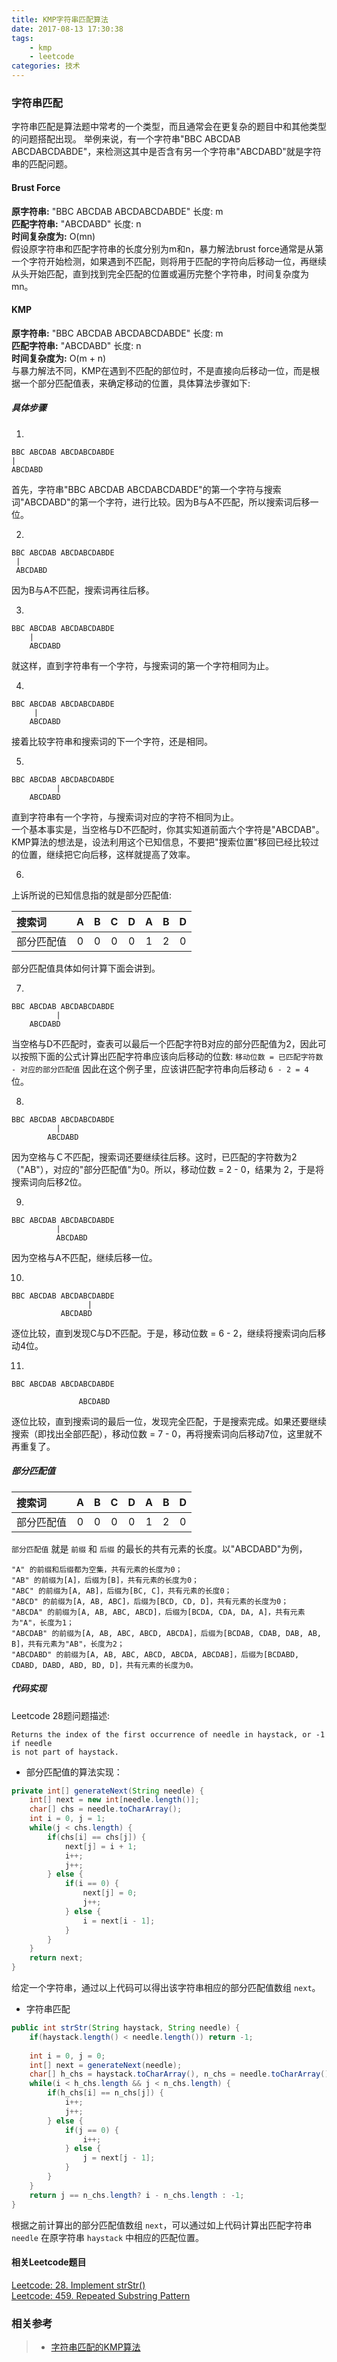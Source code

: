 ```yaml
---
title: KMP字符串匹配算法
date: 2017-08-13 17:30:38
tags: 
    - kmp
    - leetcode
categories: 技术
---
```


### 字符串匹配
字符串匹配是算法题中常考的一个类型，而且通常会在更复杂的题目中和其他类型的问题搭配出现。
举例来说，有一个字符串"BBC ABCDAB ABCDABCDABDE"，来检测这其中是否含有另一个字符串"ABCDABD"就是字符串的匹配问题。

#### Brust Force
**原字符串:**   "BBC ABCDAB ABCDABCDABDE" 长度: m  
**匹配字符串:** "ABCDABD"                 长度: n   
**时间复杂度为:** O(mn)  
假设原字符串和匹配字符串的长度分别为m和n，暴力解法brust force通常是从第一个字符开始检测，如果遇到不匹配，则将用于匹配的字符向后移动一位，再继续从头开始匹配，直到找到完全匹配的位置或遍历完整个字符串，时间复杂度为mn。

<!--more-->

#### KMP
**原字符串:**   "BBC ABCDAB ABCDABCDABDE" 长度: m  
**匹配字符串:** "ABCDABD"                 长度: n   
**时间复杂度为:** O(m + n)  
与暴力解法不同，KMP在遇到不匹配的部位时，不是直接向后移动一位，而是根据一个部分匹配值表，来确定移动的位置，具体算法步骤如下:  

##### 具体步骤

1.
```
BBC ABCDAB ABCDABCDABDE
|
ABCDABD
```
首先，字符串"BBC ABCDAB ABCDABCDABDE"的第一个字符与搜索词"ABCDABD"的第一个字符，进行比较。因为B与A不匹配，所以搜索词后移一位。  

2.
```
BBC ABCDAB ABCDABCDABDE
 |
 ABCDABD
```
因为B与A不匹配，搜索词再往后移。


3.
```
BBC ABCDAB ABCDABCDABDE
    |
    ABCDABD
```
就这样，直到字符串有一个字符，与搜索词的第一个字符相同为止。

4.
```
BBC ABCDAB ABCDABCDABDE
     |
    ABCDABD
```
接着比较字符串和搜索词的下一个字符，还是相同。

5.
```
BBC ABCDAB ABCDABCDABDE
          |
    ABCDABD
```
直到字符串有一个字符，与搜索词对应的字符不相同为止。  
一个基本事实是，当空格与D不匹配时，你其实知道前面六个字符是"ABCDAB"。KMP算法的想法是，设法利用这个已知信息，不要把"搜索位置"移回已经比较过的位置，继续把它向后移，这样就提高了效率。

6.
上诉所说的已知信息指的就是部分匹配值:  

|搜索词     | A | B | C | D | A | B | D |
|:---------|:-:|:-:|:-:|:-:|:-:|:-:|:-:|
|部分匹配值 | 0 | 0 | 0 | 0 | 1 | 2 | 0 |

部分匹配值具体如何计算下面会讲到。

7.
```
BBC ABCDAB ABCDABCDABDE
          |
    ABCDABD
```
当空格与D不匹配时，查表可以最后一个匹配字符B对应的部分匹配值为2，因此可以按照下面的公式计算出匹配字符串应该向后移动的位数:
`移动位数 = 已匹配字符数 - 对应的部分匹配值`
因此在这个例子里，应该讲匹配字符串向后移动 `6 - 2 = 4` 位。

8.
```
BBC ABCDAB ABCDABCDABDE
          |
        ABCDABD
```
因为空格与Ｃ不匹配，搜索词还要继续往后移。这时，已匹配的字符数为2（"AB"），对应的"部分匹配值"为0。所以，移动位数 = 2 - 0，结果为 2，于是将搜索词向后移2位。

9.
```
BBC ABCDAB ABCDABCDABDE
          |
          ABCDABD
```
因为空格与A不匹配，继续后移一位。

10.
```
BBC ABCDAB ABCDABCDABDE
                 |
           ABCDABD
```
逐位比较，直到发现C与D不匹配。于是，移动位数 = 6 - 2，继续将搜索词向后移动4位。

11.
```
BBC ABCDAB ABCDABCDABDE

               ABCDABD
```
逐位比较，直到搜索词的最后一位，发现完全匹配，于是搜索完成。如果还要继续搜索（即找出全部匹配），移动位数 = 7 - 0，再将搜索词向后移动7位，这里就不再重复了。

##### 部分匹配值

|搜索词     | A | B | C | D | A | B | D |
|:---------|:-:|:-:|:-:|:-:|:-:|:-:|:-:|
|部分匹配值 | 0 | 0 | 0 | 0 | 1 | 2 | 0 |

`部分匹配值` 就是 `前缀` 和 `后缀` 的最长的共有元素的长度。以"ABCDABD"为例，

```
"A" 的前缀和后缀都为空集，共有元素的长度为0；
"AB" 的前缀为[A]，后缀为[B]，共有元素的长度为0；
"ABC" 的前缀为[A, AB]，后缀为[BC, C]，共有元素的长度0；
"ABCD" 的前缀为[A, AB, ABC]，后缀为[BCD, CD, D]，共有元素的长度为0；
"ABCDA" 的前缀为[A, AB, ABC, ABCD]，后缀为[BCDA, CDA, DA, A]，共有元素为"A"，长度为1；
"ABCDAB" 的前缀为[A, AB, ABC, ABCD, ABCDA]，后缀为[BCDAB, CDAB, DAB, AB, B]，共有元素为"AB"，长度为2；
"ABCDABD" 的前缀为[A, AB, ABC, ABCD, ABCDA, ABCDAB]，后缀为[BCDABD, CDABD, DABD, ABD, BD, D]，共有元素的长度为0。
```

##### 代码实现
Leetcode 28题问题描述:

```
Returns the index of the first occurrence of needle in haystack, or -1 if needle 
is not part of haystack.
```

* 部分匹配值的算法实现：

```java
private int[] generateNext(String needle) {
    int[] next = new int[needle.length()];
    char[] chs = needle.toCharArray();
    int i = 0, j = 1;
    while(j < chs.length) {
        if(chs[i] == chs[j]) {
            next[j] = i + 1;
            i++;
            j++;
        } else {
            if(i == 0) {
                next[j] = 0;
                j++;
            } else {
                i = next[i - 1];
            }
        }
    }
    return next;
}
```
给定一个字符串，通过以上代码可以得出该字符串相应的部分匹配值数组 `next`。

* 字符串匹配

```java
public int strStr(String haystack, String needle) {
    if(haystack.length() < needle.length()) return -1;
    
    int i = 0, j = 0;
    int[] next = generateNext(needle);
    char[] h_chs = haystack.toCharArray(), n_chs = needle.toCharArray();
    while(i < h_chs.length && j < n_chs.length) {
        if(h_chs[i] == n_chs[j]) {
            i++;
            j++;
        } else {
            if(j == 0) {
                i++;
            } else {
                j = next[j - 1];
            }
        }
    }
    return j == n_chs.length? i - n_chs.length : -1;
}
```
根据之前计算出的部分匹配值数组 `next`，可以通过如上代码计算出匹配字符串 `needle` 在原字符串 `haystack` 中相应的匹配位置。

#### 相关Leetcode题目

[Leetcode: 28. Implement strStr()](https://leetcode.com/problems/implement-strstr/description/)  
[Leetcode: 459. Repeated Substring Pattern](https://leetcode.com/problems/repeated-substring-pattern/description/)

### 相关参考
> * [字符串匹配的KMP算法](http://kb.cnblogs.com/page/176818/)
> 